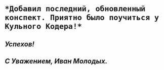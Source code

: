 `*Добавил последний, обновленный конспект. Приятно было поучиться у Кульного Кодера!*`  
=
*Успехов!*
-
*С Уважением, Иван Молодых.*
-
